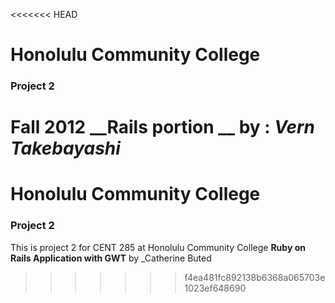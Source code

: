 <<<<<<< HEAD
# Honolulu Community College 
### Project 2 
Fall 2012 __Rails portion __ by :  _Vern Takebayashi_
=======
# Honolulu Community College
### Project 2
This is project 2 for CENT 285 at Honolulu Community College
__Ruby on Rails Application with GWT__ by _Catherine Buted
>>>>>>> f4ea481fc892138b6368a065703e1023ef648690
